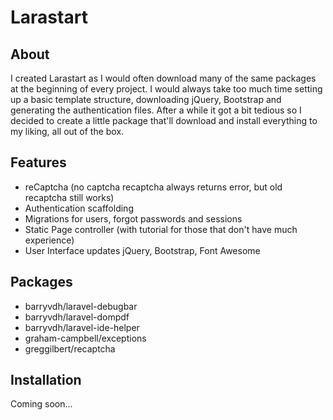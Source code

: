 # Larastart

## About
I created Larastart as I would often download many of the same packages at the beginning of every project.
I would always take too much time setting up a basic template structure, downloading jQuery, Bootstrap and generating the authentication files.
After a while it got a bit tedious so I decided to create a little package that'll download and install everything to my liking, all out of the box.

## Features
-  reCaptcha (no captcha recaptcha always returns error, but old recaptcha still works)
- Authentication scaffolding
- Migrations for users, forgot passwords and sessions
- Static Page controller (with tutorial for those that don't have much experience)
- User Interface updates jQuery, Bootstrap, Font Awesome

## Packages
- barryvdh/laravel-debugbar
- barryvdh/laravel-dompdf
- barryvdh/laravel-ide-helper
- graham-campbell/exceptions
- greggilbert/recaptcha

## Installation
Coming soon...
